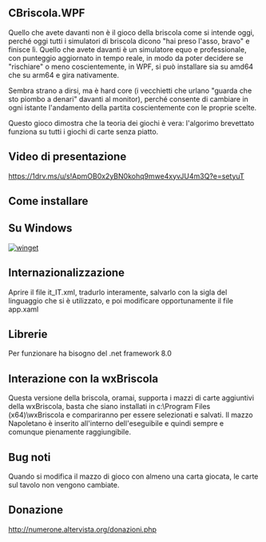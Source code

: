 ## CBriscola.WPF
Quello che avete davanti non è il gioco della briscola come si intende oggi, perché oggi tutti i simulatori di briscola dicono "hai preso l'asso, bravo" e finisce lì. Quello che avete davanti è un simulatore equo e professionale, con punteggio aggiornato in tempo reale, in modo da poter decidere se "rischiare" o meno coscientemente, in WPF, si può installare sia su amd64 che su arm64 e gira nativamente.

Sembra strano a dirsi, ma è hard core (i vecchietti che urlano "guarda che sto piombo a denari" davanti al monitor), perché consente di cambiare in ogni istante l'andamento della partita coscientemente con le proprie scelte.

Questo gioco dimostra che la teoria dei giochi è vera: l'algorimo brevettato funziona su tutti i giochi di carte senza piatto.


## Video di presentazione
https://1drv.ms/u/s!ApmOB0x2yBN0kohq9mwe4xyvJU4m3Q?e=setyuT

## Come installare
## Su Windows

[![winget](https://user-images.githubusercontent.com/49786146/159123313-3bdafdd3-5130-4b0d-9003-40618390943a.png)](https://marticliment.com/wingetui/share?pid=GiulioSorrentino.CBriscola.WPF&pname=CBriscola.WPF&psource=Winget:%20winget)

## Internazionalizzazione
Aprire il file it_IT.xml, tradurlo interamente, salvarlo con la sigla del linguaggio che si è utilizzato, e poi modificare opportunamente il file app.xaml

## Librerie
Per funzionare ha bisogno del .net framework 8.0

## Interazione con la wxBriscola
Questa versione della briscola, oramai, supporta i mazzi di carte aggiuntivi della wxBriscola, basta che siano installati in c:\Program Files (x64)\wxBriscola e compariranno per essere selezionati e salvati.
Il mazzo Napoletano è inserito all'interno dell'eseguibile e quindi sempre e comunque pienamente raggiungibile.

## Bug noti

Quando si modifica il mazzo di gioco con almeno una carta giocata, le carte sul tavolo non vengono cambiate.

## Donazione

http://numerone.altervista.org/donazioni.php
